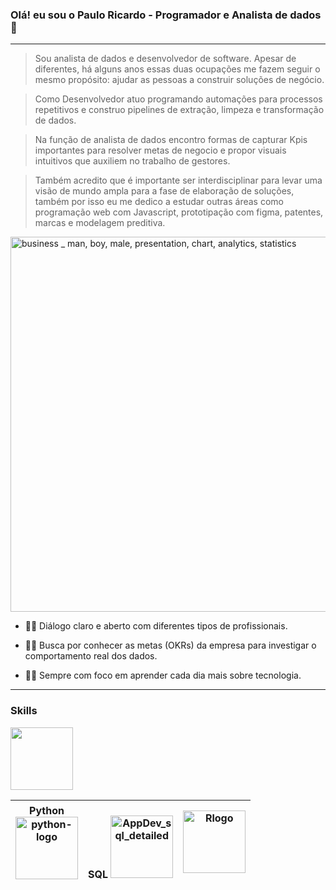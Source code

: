 ### Olá! eu sou o Paulo Ricardo - Programador e Analista de dados👋

<!--
**ricardo-dot/ricardo-dot** is a ✨ _special_ ✨ repository because its `README.md` (this file) appears on your GitHub profile.

Here are some ideas to get you started:

- 🔭 I’m currently working on ...
- 🌱 I’m currently learning ...
- 👯 I’m looking to collaborate on ...
- 🤔 I’m looking for help with ...
- 💬 Ask me about ...
- 📫 How to reach me: ...
- 😄 Pronouns: ...
- ⚡ Fun fact: ...
-->
---

> Sou analista de dados e desenvolvedor de software. Apesar de diferentes, há alguns anos essas duas ocupações me fazem seguir o mesmo propósito: ajudar as pessoas a construir soluções de negócio.

> Como Desenvolvedor atuo programando automações para processos repetitivos e construo pipelines de extração, limpeza e transformação de dados.

> Na função de analista de dados encontro formas de capturar Kpis importantes para resolver metas de negocio e propor visuais intuitivos que auxiliem no trabalho de gestores.

> Também acredito que é importante ser interdisciplinar para levar uma visão de mundo ampla para a fase de elaboração de soluções, também por isso eu me dedico a estudar outras áreas como programação web com Javascript, prototipação com figma, patentes, marcas e modelagem preditiva.

<img alt="business _ man, boy, male, presentation, chart, analytics, statistics" src="https://user-images.githubusercontent.com/48892066/151630098-3de63922-8f3f-4005-aefd-52abfdfc9f35.svg" style="height: 600px">
</img>

* 🧑‍🏫 Diálogo claro e aberto com diferentes tipos de profissionais.

* 🕵️‍♂️ Busca por conhecer as metas (OKRs) da empresa para investigar o comportamento real dos dados.

* 🧑‍💻 Sempre com foco em aprender cada dia mais sobre tecnologia.

---
### Skills

<img alt="" src="" style="width: 100px"></img>

Python<br> <img alt="python-logo" src="https://user-images.githubusercontent.com/48892066/151659391-ef399f09-c111-4ee3-bf84-14eb953f6078.png" style="width: 100px"></img> | <br>SQL <img alt="AppDev_sql_detailed" src="https://user-images.githubusercontent.com/48892066/151659466-dc7712ac-843c-45db-8091-54801d46acd4.svg" style="width: 100px"></img> | <img alt="Rlogo" src="https://user-images.githubusercontent.com/48892066/151659490-7b863236-494e-43bb-95e0-74b495a9c614.png" style="width: 100px"></img> | 
--- | --- | --- | 


